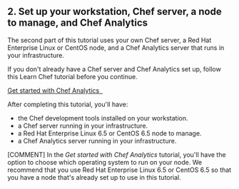 ## 2. Set up your workstation, Chef server, a node to manage, and Chef Analytics

The second part of this tutorial uses your own Chef server, a Red Hat Enterprise Linux or CentOS node, and a Chef Analytics server that runs in your infrastructure.

If you don't already have a Chef server and Chef Analytics set up, follow this Learn Chef tutorial before you continue.

<a class='accent-button radius' href='/get-started-with-chef-analytics/linux/' target='_blank'>Get started with Chef Analytics&nbsp;&nbsp;<i class='fa fa-external-link'></i></a>

After completing this tutorial, you'll have:

* the Chef development tools installed on your workstation.
* a Chef server running in your infrastructure.
* a Red Hat Enterprise Linux 6.5 or CentOS 6.5 node to manage.
* a Chef Analytics server running in your infrastructure.

[COMMENT] In the _Get started with Chef Analytics_ tutorial, you'll have the option to choose which operating system to run on your node. We recommend that you use Red Hat Enterprise Linux 6.5 or CentOS 6.5 so that you have a node that's already set up to use in this tutorial.
